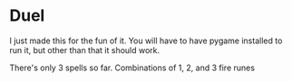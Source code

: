# Duel
I just made this for the fun of it. You will have to have pygame installed to run it, but other than that it should work.

There's only 3 spells so far. Combinations of 1, 2, and 3 fire runes
